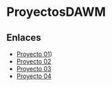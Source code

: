 # ProyectosDAWM

## Enlaces

* [Proyecto 01](https://github.com/JavierEmi182/ProyectosDAWM/tree/main/Proyecto%2001))
* [Proyecto 02](https://github.com/JavierEmi182/ProyectosDAWM/tree/main/Proyecto%2002)
* [Proyecto 03](https://github.com/JavierEmi182/ProyectosDAWM/tree/main/Proyecto%2003)
* [Proyecto 04](https://github.com/JavierEmi182/ProyectosDAWM/tree/main/Proyecto%2004)
